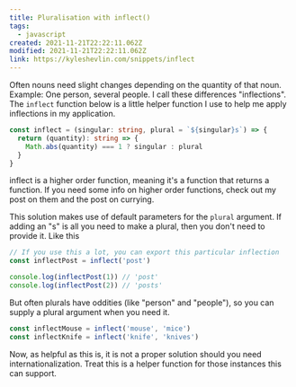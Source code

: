 ```yaml
---
title: Pluralisation with inflect()
tags:
  - javascript
created: 2021-11-21T22:22:11.062Z
modified: 2021-11-21T22:22:11.062Z
link: https://kyleshevlin.com/snippets/inflect
---
```


Often nouns need slight changes depending on the quantity of that noun. Example: One person, several people. I call these differences "inflections". The `inflect` function below is a little helper function I use to help me apply inflections in my application.

```ts
const inflect = (singular: string, plural = `${singular}s`) => {
  return (quantity): string => {
    Math.abs(quantity) === 1 ? singular : plural
  }
}
```

inflect is a higher order function, meaning it's a function that returns a function. If you need some info on higher order functions, check out my post on them and the post on currying.

This solution makes use of default parameters for the `plural` argument. If adding an "s" is all you need to make a plural, then you don't need to provide it. Like this

```ts
// If you use this a lot, you can export this particular inflection
const inflectPost = inflect('post')

console.log(inflectPost(1)) // 'post'
console.log(inflectPost(2)) // 'posts'
```

But often plurals have oddities (like "person" and "people"), so you can supply a plural argument when you need it.

```ts
const inflectMouse = inflect('mouse', 'mice')
const inflectKnife = inflect('knife', 'knives')
```

Now, as helpful as this is, it is not a proper solution should you need internationalization. Treat this is a helper function for those instances this can support.

